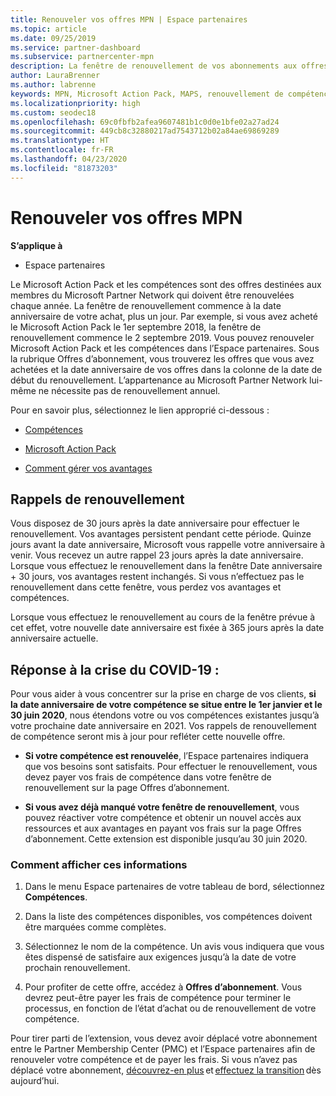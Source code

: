 ```yaml
---
title: Renouveler vos offres MPN | Espace partenaires
ms.topic: article
ms.date: 09/25/2019
ms.service: partner-dashboard
ms.subservice: partnercenter-mpn
description: La fenêtre de renouvellement de vos abonnements aux offres MPN commence à la date anniversaire de votre achat, plus un jour.
author: LauraBrenner
ms.author: labrenne
keywords: MPN, Microsoft Action Pack, MAPS, renouvellement de compétence, date de renouvellement
ms.localizationpriority: high
ms.custom: seodec18
ms.openlocfilehash: 69c0fbfb2afea9607481b1c0d0e1bfe02a27ad24
ms.sourcegitcommit: 449cb8c32880217ad7543712b02a84ae69869289
ms.translationtype: HT
ms.contentlocale: fr-FR
ms.lasthandoff: 04/23/2020
ms.locfileid: "81873203"
---
```

# <a name="renew-your-mpn-offers"></a>Renouveler vos offres MPN

**S’applique à**

- Espace partenaires

Le Microsoft Action Pack et les compétences sont des offres destinées aux membres du Microsoft Partner Network qui doivent être renouvelées chaque année. La fenêtre de renouvellement commence à la date anniversaire de votre achat, plus un jour. Par exemple, si vous avez acheté le Microsoft Action Pack le 1er septembre 2018, la fenêtre de renouvellement commence le 2 septembre 2019. Vous pouvez renouveler Microsoft Action Pack et les compétences dans l’Espace partenaires. Sous la rubrique Offres d’abonnement, vous trouverez les offres que vous avez achetées et la date anniversaire de vos offres dans la colonne de la date de début du renouvellement. L’appartenance au Microsoft Partner Network lui-même ne nécessite pas de renouvellement annuel. 

Pour en savoir plus, sélectionnez le lien approprié ci-dessous : 

-    [Compétences](learn-about-competencies.md)
    
-    [Microsoft Action Pack](mpn-get-action-pack.md)

-    [Comment gérer vos avantages](manage-your-partner-network-benefits.md)

## <a name="renewal-reminders"></a>Rappels de renouvellement 

Vous disposez de 30 jours après la date anniversaire pour effectuer le renouvellement. Vos avantages persistent pendant cette période. Quinze jours avant la date anniversaire, Microsoft vous rappelle votre anniversaire à venir. Vous recevez un autre rappel 23 jours après la date anniversaire. Lorsque vous effectuez le renouvellement dans la fenêtre Date anniversaire + 30 jours, vos avantages restent inchangés. Si vous n’effectuez pas le renouvellement dans cette fenêtre, vous perdez vos avantages et compétences. 

Lorsque vous effectuez le renouvellement au cours de la fenêtre prévue à cet effet, votre nouvelle date anniversaire est fixée à 365 jours après la date anniversaire actuelle. 

## <a name="responding-to-covid-19"></a>Réponse à la crise du COVID-19 : 

Pour vous aider à vous concentrer sur la prise en charge de vos clients, **si la date anniversaire de votre compétence se situe entre le 1er janvier et le 30 juin 2020**, nous étendons votre ou vos compétences existantes jusqu’à votre prochaine date anniversaire en 2021. Vos rappels de renouvellement de compétence seront mis à jour pour refléter cette nouvelle offre. 

-    **Si votre compétence est renouvelée**, l’Espace partenaires indiquera que vos besoins sont satisfaits. Pour effectuer le renouvellement, vous devez payer vos frais de compétence dans votre fenêtre de renouvellement sur la page Offres d’abonnement. 

-    **Si vous avez déjà manqué votre fenêtre de renouvellement**, vous pouvez réactiver votre compétence et obtenir un nouvel accès aux ressources et aux avantages en payant vos frais sur la page Offres d’abonnement. Cette extension est disponible jusqu’au 30 juin 2020.   

### <a name="how-to-view-this-information"></a>Comment afficher ces informations

1.    Dans le menu Espace partenaires de votre tableau de bord, sélectionnez **Compétences**.  

2.    Dans la liste des compétences disponibles, vos compétences doivent être marquées comme complètes.  

3.    Sélectionnez le nom de la compétence. Un avis vous indiquera que vous êtes dispensé de satisfaire aux exigences jusqu’à la date de votre prochain renouvellement.   

4.    Pour profiter de cette offre, accédez à **Offres d’abonnement**. Vous devrez peut-être payer les frais de compétence pour terminer le processus, en fonction de l’état d’achat ou de renouvellement de votre compétence. 

Pour tirer parti de l’extension, vous devez avoir déplacé votre abonnement entre le Partner Membership Center (PMC) et l’Espace partenaires afin de renouveler votre compétence et de payer les frais. Si vous n’avez pas déplacé votre abonnement, [découvrez-en plus](prepare-pmc-pc-migration.md) et [effectuez la transition](https://partners.microsoft.com/partnerprogram/Welcome.aspx) dès aujourd’hui.  
